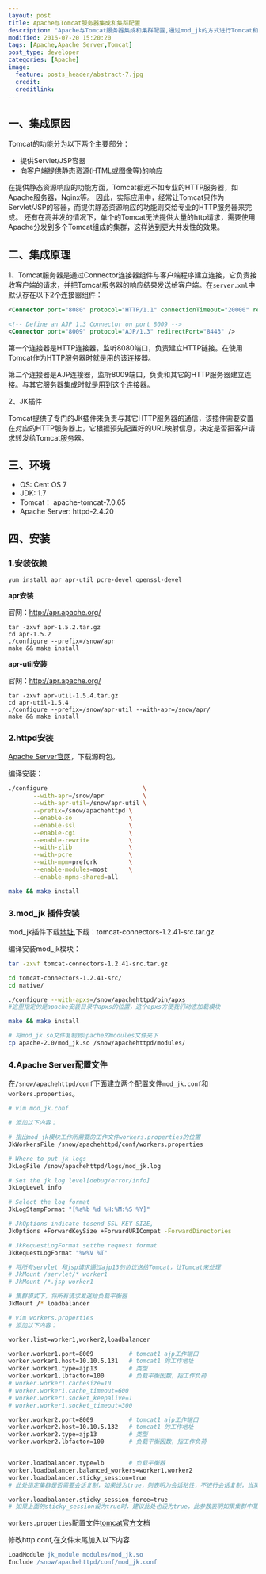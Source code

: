 ```yaml
---
layout: post
title: Apache与Tomcat服务器集成和集群配置
description: "Apache与Tomcat服务器集成和集群配置,通过mod_jk的方式进行Tomcat和Apache的集成"
modified: 2016-07-20 15:20:20
tags: [Apache,Apache Server,Tomcat]
post_type: developer
categories: [Apache]
image:
  feature: posts_header/abstract-7.jpg
  credit:
  creditlink:
---
```



## 一、集成原因

Tomcat的功能分为以下两个主要部分：

- 提供Servlet/JSP容器
- 向客户端提供静态资源(HTML或图像等)的响应

在提供静态资源响应的功能方面，Tomcat都远不如专业的HTTP服务器，如Apache服务器，Nginx等。
因此，实际应用中，经常让Tomcat只作为Servlet/JSP的容器，而提供静态资源响应的功能则交给专业的HTTP服务器来完成。
还有在高并发的情况下，单个的Tomcat无法提供大量的http请求，需要使用Apache分发到多个Tomcat组成的集群，这样达到更大并发性的效果。


## 二、集成原理

1、Tomcat服务器是通过Connector连接器组件与客户端程序建立连接，它负责接收客户端的请求，并把Tomcat服务器的响应结果发送给客户端。在`server.xml`中默认存在以下2个连接器组件：

```xml
<Connector port="8080" protocol="HTTP/1.1" connectionTimeout="20000" redirectPort="8443" />

<!-- Define an AJP 1.3 Connector on port 8009 -->
<Connector port="8009" protocol="AJP/1.3" redirectPort="8443" />
```

第一个连接器是HTTP连接器，监听8080端口，负责建立HTTP链接。在使用Tomcat作为HTTP服务器时就是用的该连接器。

第二个连接器是AJP连接器，监听8009端口，负责和其它的HTTP服务器建立连接。与其它服务器集成时就是用到这个连接器。


2、JK插件

Tomcat提供了专门的JK插件来负责与其它HTTP服务器的通信，该插件需要安置在对应的HTTP服务器上，它根据预先配置好的URL映射信息，决定是否把客户请求转发给Tomcat服务器。



## 三、环境

- OS: Cent OS 7
- JDK: 1.7
- Tomcat： apache-tomcat-7.0.65
- Apache Server: httpd-2.4.20


## 四、安装

### 1.安装依赖

```
yum install apr apr-util pcre-devel openssl-devel
```


**apr安装**

官网：http://apr.apache.org/

```
tar -zxvf apr-1.5.2.tar.gz
cd apr-1.5.2
./configure --prefix=/snow/apr
make && make install
```




**apr-util安装**

官网：http://apr.apache.org/

```
tar -zxvf apr-util-1.5.4.tar.gz
cd apr-util-1.5.4
./configure --prefix=/snow/apr-util --with-apr=/snow/apr/
make && make install
```

### 2.httpd安装


[Apache Server官网](https://httpd.apache.org/)，下载源码包。

编译安装：

```bash
./configure                           \
       --with-apr=/snow/apr           \
       --with-apr-util=/snow/apr-util \
       --prefix=/snow/apachehttpd \
       --enable-so                \
       --enable-ssl               \
       --enable-cgi               \
       --enable-rewrite           \
       --with-zlib                \
       --with-pcre                \
       --with-mpm=prefork         \
       --enable-modules=most      \
       --enable-mpms-shared=all

make && make install
```


### 3.mod_jk 插件安装

mod_jk插件下载[地址](http://tomcat.apache.org/connectors-doc/),下载：tomcat-connectors-1.2.41-src.tar.gz


编译安装mod_jk模块：

```bash
tar -zxvf tomcat-connectors-1.2.41-src.tar.gz

cd tomcat-connectors-1.2.41-src/
cd native/

./configure --with-apxs=/snow/apachehttpd/bin/apxs
#这里指定的是apache安装目录中apxs的位置，这个apxs方便我们动态加载模块

make && make install

# 将mod_jk.so文件复制到apache的modules文件夹下
cp apache-2.0/mod_jk.so /snow/apachehttpd/modules/

```

### 4.Apache Server配置文件

在`/snow/apachehttpd/conf`下面建立两个配置文件`mod_jk.conf`和`workers.properties`。

```bash
# vim mod_jk.conf

# 添加以下内容：

# 指出mod_jk模块工作所需要的工作文件workers.properties的位置
JkWorkersFile /snow/apachehttpd/conf/workers.properties

# Where to put jk logs
JkLogFile /snow/apachehttpd/logs/mod_jk.log

# Set the jk log level[debug/error/info]
JkLogLevel info

# Select the log format
JkLogStampFormat "[%a%b %d %H:%M:%S %Y]"

# JkOptions indicate tosend SSL KEY SIZE,
JkOptions +ForwardKeySize +ForwardURICompat -ForwardDirectories

# JkRequestLogFormat setthe request format
JkRequestLogFormat "%w%V %T"

# 将所有servlet 和jsp请求通过ajp13的协议送给Tomcat，让Tomcat来处理
# JkMount /servlet/* worker1
# JkMount /*.jsp worker1

# 集群模式下，将所有请求发送给负载平衡器
JkMount /* loadbalancer
```


```bash
# vim workers.properties
# 添加以下内容：

worker.list=worker1,worker2,loadbalancer

worker.worker1.port=8009          # tomcat1 ajp工作端口
worker.worker1.host=10.10.5.131   # tomcat1 的工作地址
worker.worker1.type=ajp13         # 类型
worker.worker1.lbfactor=100       # 负载平衡因数，指工作负荷
# worker.worker1.cachesize=10
# worker.worker1.cache_timeout=600
# worker.worker1.socket_keepalive=1
# worker.worker1.socket_timeout=300

worker.worker2.port=8009          # tomcat1 ajp工作端口
worker.worker2.host=10.10.5.132   # tomcat1 的工作地址
worker.worker2.type=ajp13         # 类型
worker.worker2.lbfactor=100       # 负载平衡因数，指工作负荷


worker.loadbalancer.type=lb       # 负载平衡器
worker.loadbalancer.balanced_workers=worker1,worker2
worker.loadbalancer.sticky_session=true
# 此处指定集群是否需要会话复制，如果设为true，则表明为会话粘性，不进行会话复制，当某用户的请求第一次分发到哪台Tomcat后，后继的请求会一直分发到此Tomcat服务器上处理；如果设为false，则表明需求会话复制。

worker.loadbalancer.sticky_session_force=true  
# 如果上面的sticky_session设为true时，建议此处也设为true，此参数表明如果集群中某台Tomcat服务器在多次请求没有响应后，是否将当前的请求，转发到其它Tomcat服务器上处理；此参数在sticky_session=true时，影响比较大，会导致转发到其它Tomcat服务器上的请求，找不到原来的session，所以如果此时请求中有读取session中某些信息的话，就会导致应用的null异常

```

`workers.properties`配置文件[tomcat官方文档](http://tomcat.apache.org/connectors-doc/reference/workers.html)




修改http.conf,在文件末尾加入以下内容

```apache
LoadModule jk_module modules/mod_jk.so
Include /snow/apachehttpd/conf/mod_jk.conf
```
